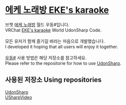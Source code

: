 # [에케 노래방 EKE's karaoke](https://vrchat.com/home/launch?worldId=wrld_1cff3558-c6e3-43b1-83ab-d551b48d6d50)
브챗 [에케 노래방](https://vrchat.com/home/launch?worldId=wrld_1cff3558-c6e3-43b1-83ab-d551b48d6d50) 월드 우동#입니다.
<br>VRChat [EKE's karaoke](https://vrchat.com/home/launch?worldId=wrld_1cff3558-c6e3-43b1-83ab-d551b48d6d50) World UdonSharp Code.
<br>
<br>모든 유저가 함께 즐기길 바라는 마음으로 개발했습니다.
<br>I developed it hoping that all users will enjoy it together.
<br>
<br>[우동#](https://github.com/MerlinVR/UdonSharp) 사용 방법은 해당 저장소를 참고하세요.
<br>Please refer to the repositorie for how to use [UdonSharp](https://github.com/MerlinVR/UdonSharp).
## 사용된 저장소 Using repositories
[UdonSharp](https://github.com/MerlinVR/UdonSharp)
<br>[USharpVideo](https://github.com/MerlinVR/USharpVideo)